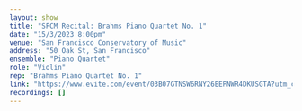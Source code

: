 ```yaml
---
layout: show
title: "SFCM Recital: Brahms Piano Quartet No. 1"
date: "15/3/2023 8:00pm"
venue: "San Francisco Conservatory of Music"
address: "50 Oak St, San Francisco"
ensemble: "Piano Quartet"
role: "Violin"
rep: "Brahms Piano Quartet No. 1"
link: "https://www.evite.com/event/03B07GTNSW6RNY26EEPNWR4DKUSGTA?utm_campaign=send_sharable_link&utm_source=evitelink&utm_medium=sharable_invite"
recordings: []
---
```

